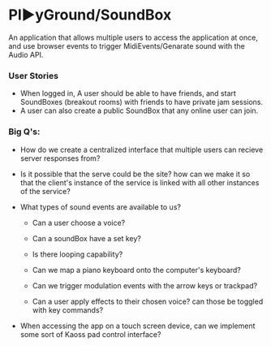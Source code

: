 # Pl▶️yGround/SoundBox

An application that allows multiple users to access the application at once, and use browser events to trigger MidiEvents/Genarate sound with the Audio API. 

### User Stories

* When logged in, A user should be able to have friends, and start SoundBoxes (breakout rooms) with friends to have private jam sessions.
* A user can also create a public SoundBox that any online user can join.

### Big Q's:

* How do we create a centralized interface that multiple users can recieve server responses from?

* Is it possible that the serve could be the site? how can we make it so that the client's instance of the service is linked with all other instances of the service?

* What types of sound events are available to us? 

  * Can a user choose a voice?
  * Can a soundBox have a set key?
  * Is there looping capability?
  * Can we map a piano keyboard onto the computer's keyboard? 
  * Can we trigger modulation events with the arrow keys or trackpad?

  * Can a user apply effects to their chosen voice? can those be toggled with key commands?

* When accessing the app on a touch screen device, can we implement some sort of Kaoss pad control interface?
